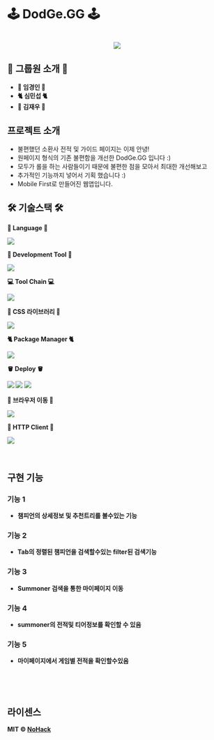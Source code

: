 # 🕹 DodGe.GG 🕹

<p align="center">
  <br>
      <img src="https://img.hankyung.com/photo/201904/51369_99390_3545.png"/>
  <br>
</p>

## 👾 그룹원 소개 👾
* **👑 임경인 👑**
* **🐈 심민섭 🐈**
* **🍫 김재우 🍫**
## 프로젝트 소개
* 불편했던 소환사 전적 및 가이드 페이지는 이제 안녕!
* 원페이지 형식의 기존 불편함을 개선한 DodGe.GG 입니다 :)
* 모두가 롤을 하는 사람들이기 때문에 불편한 점을 모아서 최대한 개선해보고
* 추가적인 기능까지 넣어서 기획 했습니다 :)
* Mobile First로 만들어진 웹앱입니다.
<h2>🛠️ 기술스택 🛠️</h2>
<strong>📖 Language 📖<strong>
<p>
<img src="https://img.shields.io/badge/JavaScript-F7DF1E?style=flat-square&logo=javascript&logoColor=white"/>
</p>

<strong>👔 Development Tool 👔<strong>
<p>
<img src="https://img.shields.io/badge/React-61DAFB?style=flat-square&logo=react&logoColor=white"/>
<p>

<strong>💻 Tool Chain 💻<strong>
<p>
<img src="https://img.shields.io/badge/Create React App-09D3AC?style=flat-square&logo=create react app&logoColor=white"/>
</p>

<strong>💅 CSS 라이브러리 💅<strong>
<p>
<img src="https://img.shields.io/badge/Styled Components-DB7093?style=flat-square&logo=styled-components&logoColor=white"/>
<p>

<strong>🐈 Package Manager 🐈<strong>
<p>
<img src="https://img.shields.io/badge/Npm-2C8EBB?style=flat-square&logo=npm&logoColor=white"/>
<p>

<strong>🪣 Deploy 🪣<strong>
<p>
<img src="https://img.shields.io/badge/GitHub-181717?style=flat-square&logo=github&logoColor=white"/>
<img src="https://img.shields.io/badge/GitHub Actions-2088FF?style=flat-square&logo=github actions&logoColor=white"/>
<img src="https://img.shields.io/badge/AWS S3-569A31?style=flat-square&logo=amazons3&logoColor=white"/>
<p>

<strong>🛫 브라우저 이동 🛫<strong>
<p>
<img src="https://img.shields.io/badge/React Route Dom-CA4245?style=flat-square&logo=react router&logoColor=white"/>
<p>

<strong>👾 HTTP Client 👾<strong>
<p>
<img src="https://img.shields.io/badge/Axios-5A29E4?style=flat-square&logo=axios&logoColor=white"/>
<p>
<br>

## 구현 기능

### 기능 1
* 챔피언의 상세정보 및 추천트리를 볼수있는 기능
### 기능 2
* Tab의 정렬된 챔피언을 검색할수있는 filter된 검색기능
### 기능 3
* Summoner 검색을 통한 마이페이지 이동
### 기능 4
* summoner의 전적및 티어정보를 확인할 수 있음
### 기능 5
* 마이페이지에서 게임별 전적을 확인할수있음
<br>

<p align="justify">

</p>

<br>

## 라이센스

MIT &copy; [NoHack](mailto:lbjp114@gmail.com)

<!-- Stack Icon Refernces -->


[js]: /images/stack/javascript.svg
[ts]: /images/stack/typescript.svg
[react]: /images/stack/react.svg
[node]: /images/stack/node.svg
